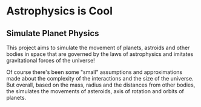 # Astrophysics is Cool

## Simulate Planet Physics


This project aims to simulate the movement of planets, astroids and other bodies in space that are governed by the laws of astrophysics and imitates gravitational forces of the universe!

Of course there's been some "small" assumptions and approximations made about the complexity of the interactions and the size of the universe. But overall, based on the mass, radius and the distances from other bodies, the simulates the movements of asteroids, axis of rotation and orbits of planets.
